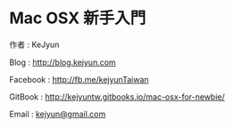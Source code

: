 # Mac OSX 新手入門

作者 : KeJyun

Blog : http://blog.kejyun.com

Facebook : http://fb.me/kejyunTaiwan

GitBook : http://kejyuntw.gitbooks.io/mac-osx-for-newbie/

Email : kejyun@gmail.com
